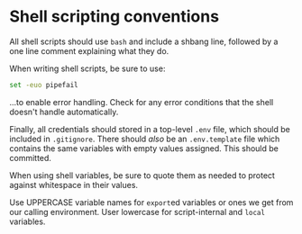 # Shell scripting conventions

All shell scripts should use `bash` and include a shbang line,
followed by a one line comment explaining what they do.

When writing shell scripts, be sure to use:

```sh
set -euo pipefail
```

...to enable error handling. Check for any error conditions that the shell doesn't handle automatically.

Finally, all credentials should stored in a top-level `.env` file, which should be included in `.gitignore`. There should _also_ be an `.env.template` file which contains the same variables with empty values assigned. This should be committed.

When using shell variables, be sure to quote them as needed to protect against whitespace in their values.

Use UPPERCASE variable names for `export`ed variables or ones we get from our calling environment. User lowercase for script-internal and `local` variables.